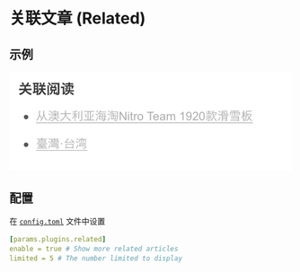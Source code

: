 # 关联文章 (Related)

## 示例

![](https://raw.githubusercontent.com/qbeenslee/CDN/master/screenshot/2022/04-27/0503597a8-20220427050346.png)


## 配置

在 [`config.toml`](https://gohugo.io/getting-started/configuration/) 文件中设置

``` yaml
[params.plugins.related]
enable = true # Show more related articles
limited = 5 # The number limited to display
```